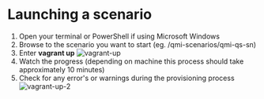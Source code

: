 # Launching a scenario

1. Open your terminal or PowerShell if using Microsoft Windows
2. Browse to the scenario you want to start (eg. /qmi-scenarios/qmi-qs-sn)
3. Enter __vagrant up__
![vagrant-up](../img/vagrant-up.png)
4. Watch the progress (depending on machine this process should take approximately 10 minutes)
5. Check for any error's or warnings during the provisioning process
![vagrant-up-2](../img/vagrant-up-2.png)
